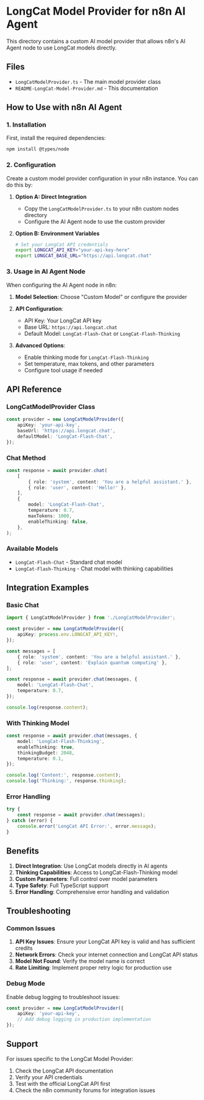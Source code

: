 # LongCat Model Provider for n8n AI Agent

This directory contains a custom AI model provider that allows n8n's AI Agent node to use LongCat models directly.

## Files

- `LongCatModelProvider.ts` - The main model provider class
- `README-LongCat-Model-Provider.md` - This documentation

## How to Use with n8n AI Agent

### 1. Installation

First, install the required dependencies:

```bash
npm install @types/node
```

### 2. Configuration

Create a custom model provider configuration in your n8n instance. You can do this by:

1. **Option A: Direct Integration**
   - Copy the `LongCatModelProvider.ts` to your n8n custom nodes directory
   - Configure the AI Agent node to use the custom provider

2. **Option B: Environment Variables**
   ```bash
   # Set your LongCat API credentials
   export LONGCAT_API_KEY="your-api-key-here"
   export LONGCAT_BASE_URL="https://api.longcat.chat"
   ```

### 3. Usage in AI Agent Node

When configuring the AI Agent node in n8n:

1. **Model Selection**: Choose "Custom Model" or configure the provider
2. **API Configuration**:
   - API Key: Your LongCat API key
   - Base URL: `https://api.longcat.chat`
   - Default Model: `LongCat-Flash-Chat` or `LongCat-Flash-Thinking`

3. **Advanced Options**:
   - Enable thinking mode for `LongCat-Flash-Thinking`
   - Set temperature, max tokens, and other parameters
   - Configure tool usage if needed

## API Reference

### LongCatModelProvider Class

```typescript
const provider = new LongCatModelProvider({
	apiKey: 'your-api-key',
	baseUrl: 'https://api.longcat.chat',
	defaultModel: 'LongCat-Flash-Chat',
});
```

### Chat Method

```typescript
const response = await provider.chat(
	[
		{ role: 'system', content: 'You are a helpful assistant.' },
		{ role: 'user', content: 'Hello!' },
	],
	{
		model: 'LongCat-Flash-Chat',
		temperature: 0.7,
		maxTokens: 1000,
		enableThinking: false,
	},
);
```

### Available Models

- `LongCat-Flash-Chat` - Standard chat model
- `LongCat-Flash-Thinking` - Chat model with thinking capabilities

## Integration Examples

### Basic Chat

```typescript
import { LongCatModelProvider } from './LongCatModelProvider';

const provider = new LongCatModelProvider({
	apiKey: process.env.LONGCAT_API_KEY!,
});

const messages = [
	{ role: 'system', content: 'You are a helpful assistant.' },
	{ role: 'user', content: 'Explain quantum computing' },
];

const response = await provider.chat(messages, {
	model: 'LongCat-Flash-Chat',
	temperature: 0.7,
});

console.log(response.content);
```

### With Thinking Model

```typescript
const response = await provider.chat(messages, {
	model: 'LongCat-Flash-Thinking',
	enableThinking: true,
	thinkingBudget: 2048,
	temperature: 0.1,
});

console.log('Content:', response.content);
console.log('Thinking:', response.thinking);
```

### Error Handling

```typescript
try {
	const response = await provider.chat(messages);
} catch (error) {
	console.error('LongCat API Error:', error.message);
}
```

## Benefits

1. **Direct Integration**: Use LongCat models directly in AI agents
2. **Thinking Capabilities**: Access to LongCat-Flash-Thinking model
3. **Custom Parameters**: Full control over model parameters
4. **Type Safety**: Full TypeScript support
5. **Error Handling**: Comprehensive error handling and validation

## Troubleshooting

### Common Issues

1. **API Key Issues**: Ensure your LongCat API key is valid and has sufficient credits
2. **Network Errors**: Check your internet connection and LongCat API status
3. **Model Not Found**: Verify the model name is correct
4. **Rate Limiting**: Implement proper retry logic for production use

### Debug Mode

Enable debug logging to troubleshoot issues:

```typescript
const provider = new LongCatModelProvider({
	apiKey: 'your-api-key',
	// Add debug logging in production implementation
});
```

## Support

For issues specific to the LongCat Model Provider:

1. Check the LongCat API documentation
2. Verify your API credentials
3. Test with the official LongCat API first
4. Check the n8n community forums for integration issues
